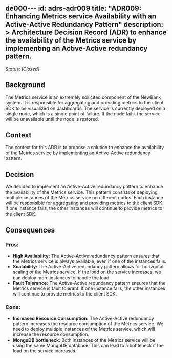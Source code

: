 de000---
id: adrs-adr009
title: "ADR009: Enhancing Metrics service Availability with an Active-Active Redundancy Pattern"
description: >
    Architecture Decision Record (ADR) to enhance the availability of the Metrics service by implementing an Active-Active redundancy pattern.
---

*Status: [Closed]*

## Background

The Metrics service is an extremely sollicited component of the NewBank system. It is responsible for aggregating and providing metrics to the client SDK to be visualized on dashboards. The service is currently deployed on a single node, which is a single point of failure. If the node fails, the service will be unavailable until the node is restored.
## Context

The context for this ADR is to propose a solution to enhance the availability of the Metrics service by implementing an Active-Active redundancy pattern.

## Decision

We decided to implement an Active-Active redundancy pattern to enhance the availability of the Metrics service. This pattern consists of deploying multiple instances of the Metrics service on different nodes. Each instance will be responsible for aggregating and providing metrics to the client SDK. If one instance fails, the other instances will continue to provide metrics to the client SDK.

## Consequences

### Pros:

* **High Availability:** The Active-Active redundancy pattern ensures that the Metrics service is always available, even if one of the instances fails.
* **Scalability:** The Active-Active redundancy pattern allows for horizontal scaling of the Metrics service. If the load on the service increases, we can deploy more instances to handle the load.
* **Fault Tolerance:** The Active-Active redundancy pattern ensures that the Metrics service is fault tolerant. If one instance fails, the other instances will continue to provide metrics to the client SDK.

### Cons:

* **Increased Resource Consumption:** The Active-Active redundancy pattern increases the resource consumption of the Metrics service. We need to deploy multiple instances of the Metrics service, which will increase the resource consumption.
* **MongoDB bottleneck:** Both instances of the Metrics service will be using the same MongoDB database. This can lead to a bottleneck if the load on the service increases.





